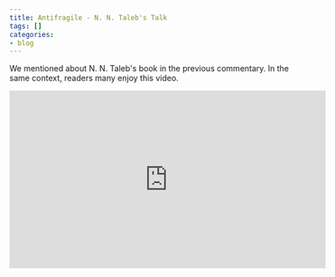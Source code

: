 ```yaml
---
title: Antifragile - N. N. Taleb's Talk
tags: []
categories:
- blog
---
```

We mentioned about N. N. Taleb's book in the previous commentary. In the same
context, readers many enjoy this video.
<!--more-->

<iframe width="560" height="315" src="http://www.youtube.com/embed/k4MhC5tcEv0" frameborder="0"> </iframe>
